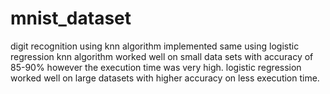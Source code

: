 # mnist_dataset
digit recognition using knn algorithm 
implemented same using logistic regression
knn algorithm worked well on small data sets with accuracy of 85-90% however the execution time was very high.
logistic regression worked well on large datasets with higher accuracy on less execution time.


